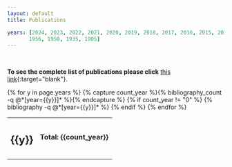 ```yaml
---
layout: default
title: Publications

years: [2024, 2023, 2022, 2021, 2020, 2019, 2018, 2017, 2016, 2015, 2014, 2013,
       1956, 1950, 1935, 1905]
---
```



<br>

**To see the complete list of publications please click** [this link](https://dsv.su.se/en/research/research-areas/datascience/results){:target="blank"}.


<!-- <a href="{{ site.base }}/bib/papers.bib" download>Download BibTeX.</a> -->

<div class="publications">
    <table class="table">
        <tbody>
            {% for y in page.years %}
                <!-- Show only the years that have papers -->
                {% capture count_year %}{% bibliography_count -q @*[year={{y}}]* %}{% endcapture %}
                {% if count_year != "0" %}
                    <tr>
                        <td>
                            <!-- <span class="date"> -->
                                <h2 class="year">{{y}}</h2>
                            <!-- </span> -->
                        </td>
                        <td>
                            <span class="totalpubs">
                                <b> Total: {{count_year}} </b>
                            </span>
                        </td>
                    </tr>
                    <tr>
                        <td>
                        </td>
                        <!-- Each publication generates a row -->
                        {% bibliography -q @*[year={{y}}]* %}
                    </tr>
                {% endif %}
            {% endfor %}
        </tbody>
    </table>
</div>